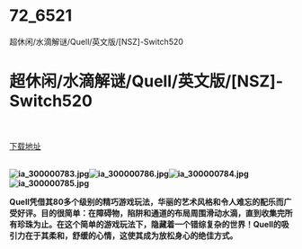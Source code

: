 # 72_6521
超休闲/水滴解谜/Quell/英文版/[NSZ]-Switch520
# 超休闲/水滴解谜/Quell/英文版/[NSZ]-Switch520
 <br/></br>
[下载地址](https://www.switch520.cc/article/6521 "下载地址")
<br/></br>

<p><span><strong><img src="https://ddcdn.jd.com/ddimg/jfs/t1/130338/14/11493/52510/5f7b1675Ee7ec40f5/75becdb1abe87018.jpg" alt="ia_300000783.jpg" title="ia_300000783.jpg"><img src="https://ddcdn.jd.com/ddimg/jfs/t1/150671/32/2400/44902/5f7b1677E6bd237be/91843547a3428222.jpg" alt="ia_300000786.jpg" title="ia_300000786.jpg"><img src="https://ddcdn.jd.com/ddimg/jfs/t1/137261/39/11471/51546/5f7b1677E8bf1785f/24425a98621f5aba.jpg" alt="ia_300000784.jpg" title="ia_300000784.jpg"><img src="https://ddcdn.jd.com/ddimg/jfs/t1/111046/15/19013/46286/5f7b1677Ee4ba29aa/9aab3ba8b0eff507.jpg" alt="ia_300000785.jpg" title="ia_300000785.jpg"> <br></strong></span></p>
<p></p>
<p><span><strong>Quell凭借其80多个级别的精巧游戏玩法，华丽的艺术风格和令人难忘的配乐而广受好评。目的很简单：在障碍物，陷阱和通道的布局周围滑动水滴，直到收集完所有珍珠为止。在这个简单的游戏玩法下，隐藏着一个错综复杂的世界！Quell的吸引力在于其柔和，舒缓的心情，这使其成为放松身心的绝佳方式。</strong></span></p>
<p></p>
